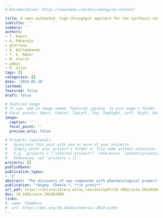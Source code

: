 ```yaml
---
# Documentation: https://wowchemy.com/docs/managing-content/

title: A semi-automated, high-throughput approach for the synthesis and identification of highly photo-cytotoxic iridium complexes 
subtitle: ''
summary: ''
authors:
- T. Kench
- A. Rahardjo
- gterrone
- A. Bellamkonda
- T. E. Maher
- M. Storch
- admin
- R. Vilar
tags: []
categories: []
date: '2024-02-26'
lastmod: 
featured: false
draft: false

# Featured image
# To use, add an image named `featured.jpg/png` to your page's folder.
# Focal points: Smart, Center, TopLeft, Top, TopRight, Left, Right, BottomLeft, Bottom, BottomRight.
image:
  caption: ''
  focal_point: ''
  preview_only: false

# Projects (optional).
#   Associate this post with one or more of your projects.
#   Simply enter your project's folder or file name without extension.
#   E.g. `projects = ["internal-project"]` references `content/project/deep-learning/index.md`.
#   Otherwise, set `projects = []`.
projects: []
publishDate: 
publication_types:
- '2'
abstract: 'The discovery of new compounds with pharmacological properties is usually a lengthy, laborious and expensive process. Thus, there is increasing interest in developing workflows that allow for the rapid synthesis and evaluation of libraries of compounds with the aim of identifying leads for further drug development. Herein, we apply combinatorial synthesis to build a library of 90 iridium(III) complexes (81 of which are new) over two synthesise-and-test cycles, with the aim of identifying potential agents for photodynamic therapy. We demonstrate the power of this approach by identifying highly active complexes that are well-tolerated in the dark but display very low nM phototoxicity against cancer cells. To build a detailed structure–activity relationship for this class of compounds we have used density functional theory (DFT) calculations to determine some key electronic parameters and study correlations with the experimental data. Finally, we present an optimised semi-automated synthesise-and-test protocol to obtain multiplex data within 72 hours.'
publication: '*Angew. Chemie.*, **in press**'
url_pdf: https://onlinelibrary.wiley.com/doi/epdf/10.1002/anie.202401808
doi: 10.1002/anie.202401808
links:
#- name: ChemRxiv
#  url: https://doi.org/10.26434/chemrxiv-2024-pjh9z
---
```

